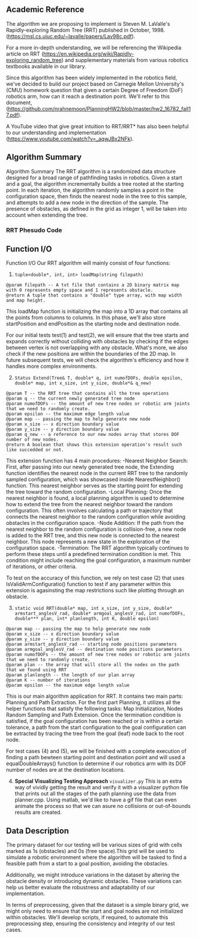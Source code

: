 ## Academic Reference

The algorithm we are proposing to implement is Steven M. LaValle's Rapidly-exploring Random Tree (RRT) published in October, 1998. (https://msl.cs.uiuc.edu/~lavalle/papers/Lav98c.pdf).

For a more in-depth understanding, we will be referencing the Wikipedia article on RRT
(https://en.wikipedia.org/wiki/Rapidly-exploring_random_tree) and supplementary materials from various robotics textbooks available
in our library.

Since this algorithm has been widely implemented in the robotics field, we've decided to build our project based on Carnegie Mellon University's (CMU) homework question that given a certain Degree of Freedom (DoF) robotics arm, how can it reach a destination point. We'll refer to this document, (https://github.com/nrahnemoon/PlanningHW2/blob/master/hw2_16782_fall17.pdf).

A YouTube video that give great intuition to RRT/RRT* has also been helpful to our understanding and implementation (https://www.youtube.com/watch?v=_aqwJBx2NFk).

## Algorithm Summary

Algorithm Summary The RRT algorithm is a randomized data structure designed for a broad range of pathfinding tasks in robotics.
Given a start and a goal, the algorithm incrementally builds a tree rooted at the starting point. In each iteration, the algorithm
randomly samples a point in the configuration space, then finds the nearest node in the tree to this sample, and attempts to add a
new node in the direction of the sample. The presence of obstacles, as defined in the grid as integer 1, will be taken into account when extending the tree.

### RRT Phesudo Code



## Function I/O
Function I/O Our RRT algorithm will mainly consist of four functions:

1. `tuple<double*, int, int> loadMap(string filepath)`
```
@param filepath -- A txt file that contains a 2D binary matrix map with 0 represents empty space and 1 represents obstacle.
@return A tuple that contains a "double" type array, with map width and map height.
```

This loadMap function is initializing the map into a 1D array that contains all the points from columns to columns. In this phase, we'll also store startPosition and endPosition as the starting node and destination node.

For our initial tests test(1) and test(2), we will ensure that the tree starts and expands correctly without colliding with obstacles by checking if the edges between vertex is not overlapping with any obstacle. What's more, we also check if the new positions are within the boundaries of the 2D map. In future subsequent tests, we will check the algorithm's efficiency and how it handles more complex environments.

2. `Status Extend(Tree& T, double* q, int numofDOFs, double epsilon, double* map, int x_size, int y_size, double*& q_new)`
```
@param T -- the RRT tree that contains all the tree operations
@param q -- the current newly generated tree node
@param numofDOFs -- the amount of new tree nodes or robotic arm joints that we need to randomly create.
@param epsilon -- the maximum edge length value
@param map -- passing the map to help generate new node
@param x_size -- x direction boundary value
@param y_size -- y direction boundary value
@param q_new -- a reference to our new nodes array that stores DOF number of new nodes.
@return A boolean that shows this extension operation's result such like succedded or not.
```
This extension function has 4 main procedures:
-Nearest Neighbor Search: First, after passing into our newly generated tree node, the Extending function identifies the nearest node in the current RRT tree to the randomly sampled configuration, which was showcased inside NearestNeighbor() function. This nearest neighbor serves as the starting point for extending the tree toward the random configuration.
-Local Planning: Once the nearest neighbor is found, a local planning algorithm is used to determine how to extend the tree from the nearest neighbor toward the random configuration. This often involves calculating a path or trajectory that connects the nearest neighbor to the random configuration while avoiding obstacles in the configuration space.
-Node Addition: If the path from the nearest neighbor to the random configuration is collision-free, a new node is added to the RRT tree, and this new node is connected to the nearest neighbor. This node represents a new state in the exploration of the configuration space.
-Termination: The RRT algorithm typically continues to perform these steps until a predefined termination condition is met. This condition might include reaching the goal configuration, a maximum number of iterations, or other criteria.

To test on the accuracy of this function, we rely on test case (2) that uses IsValidArmConfiguratio() function to test if any parameter within this extension is agasinsting the map restrictions such like plotting through an obstacle.

3. `static void RRT(double* map, int x_size, int y_size, double* armstart_anglesV_rad, double* armgoal_anglesV_rad, int numofDOFs, double*** plan, int* planlength, int K, double epsilon)`
```
@param map -- passing the map to help generate new node
@param x_size -- x direction boundary value
@param y_size -- y direction boundary value
@param armstart_anglesV_rad -- starting node positions parameters
@param armgoal_anglesV_rad -- destination node positions parameters
@param numofDOFs -- the amount of new tree nodes or robotic arm joints that we need to randomly create.
@param plan -- the array that will store all the nodes on the path that we found using RRT
@param planlength -- the length of our plan array
@param K -- number of iterations
@param epsilon -- the maximum edge length value
```
This is our main algorithm application for RRT. It contains two main parts: Planning and Path Extraction. For the first part Planning, it utilizes all the helper functions that satisfy the following tasks: Map Initialization, Nodes Random Sampling and Path Extension. Once the termination condition is satisfied, if the goal configuration has been reached or is within a certain tolerance, a path from the start configuration to the goal configuration can be extracted by tracing the tree from the goal (leaf) node back to the root node.

For test cases (4) and (5), we will be finished with a complete execution of finding a path bewteen starting point and destination point and will used a equalDoubleArrays() function to determine if our robotics arm with its DOF number of nodes are at the destination locations.


4. **Special Visualizing Testing Approach** `visualizer.py`
This is an extra way of vividly getting the result and verify it with a visualizer python file that prints out all the stages of the path planning use the data from planner.cpp. Using matlab, we'd like to have a gif file that can even animate the process so that we can asure no collisions or out-of-bounds results are created.

## Data Description

The primary dataset for our testing will be various sizes of grid with cells marked as 1s (obstacles) and 0s (free space).This grid will be used to simulate a robotic environment where the algorithm will be tasked to find a feasible path from a start to a goal position, avoiding the obstacles.

Additionally, we might introduce variations in the dataset by altering the obstacle density or introducing dynamic obstacles. These
variations can help us better evaluate the robustness and adaptability of our implementation.

In terms of preprocessing, given that the dataset is a simple binary grid, we might only need to ensure that the start and goal nodes are not initialized within obstacles. We'll develop scripts, if required, to automate this preprocessing step, ensuring the consistency and integrity of our test cases.